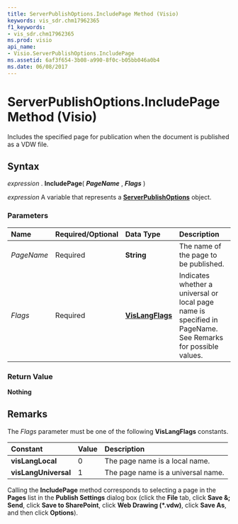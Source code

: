 ```yaml
---
title: ServerPublishOptions.IncludePage Method (Visio)
keywords: vis_sdr.chm17962365
f1_keywords:
- vis_sdr.chm17962365
ms.prod: visio
api_name:
- Visio.ServerPublishOptions.IncludePage
ms.assetid: 6af3f654-3b08-a990-8f0c-b05bb046a0b4
ms.date: 06/08/2017
---
```



# ServerPublishOptions.IncludePage Method (Visio)

Includes the specified page for publication when the document is published as a VDW file.


## Syntax

 _expression_ . **IncludePage**( **_PageName_** , **_Flags_** )

 _expression_ A variable that represents a **[ServerPublishOptions](Visio.ServerPublishOptions.md)** object.


### Parameters



|**Name**|**Required/Optional**|**Data Type**|**Description**|
|:-----|:-----|:-----|:-----|
| _PageName_|Required| **String**|The name of the page to be published.|
| _Flags_|Required| **[VisLangFlags](Visio.VisLangFlags.md)**|Indicates whether a universal or local page name is specified in PageName. See Remarks for possible values.|

### Return Value

 **Nothing**


## Remarks

The  _Flags_ parameter must be one of the following **VisLangFlags** constants.



|**Constant**|**Value**|**Description**|
|:-----|:-----|:-----|
| **visLangLocal**|0|The page name is a local name.|
| **visLangUniversal**|1|The page name is a universal name.|
Calling the  **IncludePage** method corresponds to selecting a page in the **Pages** list in the **Publish Settings** dialog box (click the **File** tab, click **Save &; Send**, click  **Save to SharePoint**, click  **Web Drawing (*.vdw)**, click  **Save As**, and then click  **Options**).


